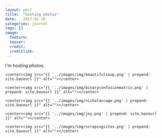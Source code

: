 ```yaml
---
layout: post
title:  "hosting photos"
date:   2017-02-10
categories: journal
tags: []
image:
  feature:
  teaser: 
  credit: 
  creditlink: 
---
```


I'm hosting photos. 

    <center><img src="{{ '../images/img/beautifulsoup.png' | prepend: site.baseurl }}" alt=""></center>

    <center><img src="{{ '../images/img/binaryconfusionmatrix.png' | prepend: site.baseurl }}" alt=""></center>

    <center><img src="{{ '../images/img/nicholascage.png' | prepend: site.baseurl }}" alt=""></center>

    <center><img src="{{ '../images/img/joy.png' | prepend: site.baseurl }}" alt=""></center>

    <center><img src="{{ '../images/img/scrapingsites.png' | prepend: site.baseurl }}" alt=""></center>
